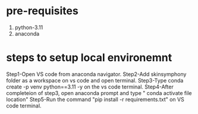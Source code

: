 # pre-requisites 
1. python-3.11
2. anaconda
# steps to setup local environemnt

Step1-Open VS code from anaconda navigator.
Step2-Add skinsymphony folder as a workspace on vs code and open terminal.
Step3-Type conda create -p venv python==3.11 -y on the vs code terminal.
Step4-After completeion of step3, open anaconda prompt and type " conda activate file location"
Step5-Run the command "pip install -r requirements.txt" on VS code terminal.